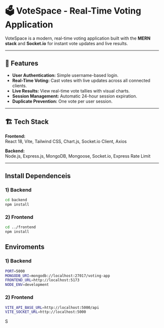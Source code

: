 # 🗳️ VoteSpace - Real-Time Voting Application

VoteSpace is a modern, real-time voting application built with the **MERN stack** and **Socket.io** for instant vote updates and live results.

---

## 🚀 Features

- **User Authentication:** Simple username-based login.
- **Real-Time Voting:** Cast votes with live updates across all connected clients.
- **Live Results:** View real-time vote tallies with visual charts.
- **Session Management:** Automatic 24-hour session expiration.
- **Duplicate Prevention:** One vote per user session.

---

## 🏗️ Tech Stack

**Frontend:**  
React 18, Vite, Tailwind CSS, Chart.js, Socket.io Client, Axios  

**Backend:**  
Node.js, Express.js, MongoDB, Mongoose, Socket.io, Express Rate Limit  

---

## Install Dependenceis
### 1) Backend
```bash
cd backend
npm install
```
### 2) Frontend
```bash
cd ../frontend
npm install
```

## Enviroments
### 1) Backend
```bash
PORT=5000
MONGODB_URI=mongodb://localhost:27017/voting-app
FRONTEND_URL=http://localhost:5173
NODE_ENV=development
```

### 2) Frontend
```bash
VITE_API_BASE_URL=http://localhost:5000/api
VITE_SOCKET_URL=http://localhost:5000
```

S